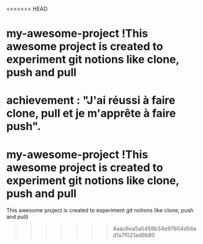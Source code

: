 <<<<<<< HEAD
# my-awesome-project !This awesome project is created to experiment git notions like clone, push and pull
achievement :
"J'ai réussi à faire clone, pull et je m'apprête à faire push".
=======
# my-awesome-project !This awesome project is created to experiment git notions like clone, push and pull
This awesome project is created to experiment git notions like clone, push and pull)
>>>>>>> 4aac6ea5a5459b34e97604d56ed1a7f021ad9b80
